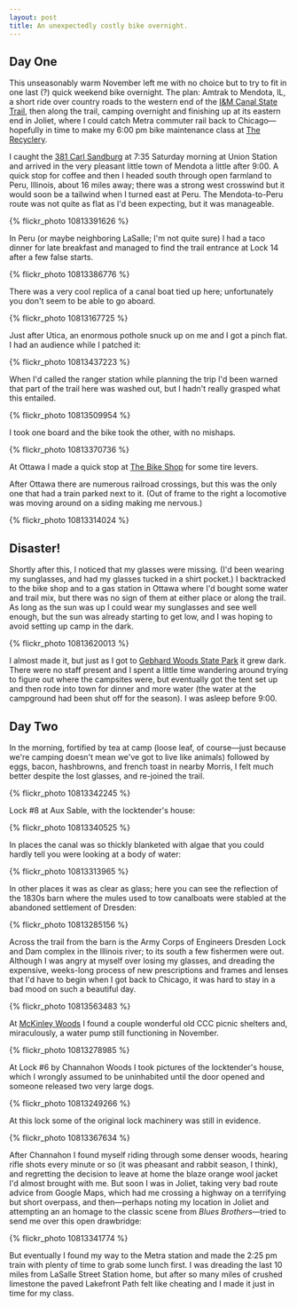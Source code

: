 ```yaml
---
layout: post
title: An unexpectedly costly bike overnight.
---
```


## Day One

This unseasonably warm November left me with no choice but to try to fit in one last (?) quick weekend bike overnight. The plan: Amtrak to Mendota, IL, a short ride over country roads to the western end of the <a href="http://dnr.state.il.us/lands/landmgt/parks/i&amp;m/main.htm">I&amp;M Canal State Trail</a>, then along the trail, camping overnight and finishing up at its eastern end in Joliet, where I could catch Metra commuter rail back to Chicago&mdash;hopefully in time to make my 6:00 pm bike maintenance class at <a href="http://www.therecyclery.org/">The Recyclery</a>.

I caught the <a href="http://www.amtrak.com/illinois-services-train">381 Carl Sandburg</a> at 7:35 Saturday morning at Union Station and arrived in the very pleasant little town of Mendota a little after 9:00. A quick stop for coffee and then I headed south through open farmland to Peru, Illinois, about 16 miles away; there was a strong west crosswind but it would soon be a tailwind when I turned east at Peru. The Mendota-to-Peru route was not quite as flat as I'd been expecting, but it was manageable.

{% flickr_photo 10813391626 %}

In Peru (or maybe neighboring LaSalle; I'm not quite sure) I had a taco dinner for late breakfast and managed to find the trail entrance at Lock 14 after a few false starts.

{% flickr_photo 10813386776 %}

There was a very cool replica of a canal boat tied up here; unfortunately you don't seem to be able to go aboard.

{% flickr_photo 10813167725 %}

Just after Utica, an enormous pothole snuck up on me and I got a pinch flat. I had an audience while I patched it:

{% flickr_photo 10813437223 %}

When I'd called the ranger station while planning the trip I'd been warned that part of the trail here was washed out, but I hadn't really grasped what this entailed.

{% flickr_photo 10813509954 %}

I took one board and the bike took the other, with no mishaps.

{% flickr_photo 10813370736 %}

At Ottawa I made a quick stop at <a href="http://www.thebikeshopinottawa.com/">The Bike Shop</a> for some tire levers.

After Ottawa there are numerous railroad crossings, but this was the only one that had a train parked next to it. (Out of frame to the right a locomotive was moving around on a siding making me nervous.)

{% flickr_photo 10813314024 %}

## Disaster!

Shortly after this, I noticed that my glasses were missing. (I'd been wearing my sunglasses, and had my glasses tucked in a shirt pocket.) I backtracked to the bike shop and to a gas station in Ottawa where I'd bought some water and trail mix, but there was no sign of them at either place or along the trail. As long as the sun was up I could wear my sunglasses and see well enough, but the sun was already starting to get low, and I was hoping to avoid setting up camp in the dark.

{% flickr_photo 10813620013 %}

I almost made it, but just as I got to <a href="http://dnr.state.il.us/lands/landmgt/PARKS/I&amp;M/EAST/GEBHARD/Park.htm">Gebhard Woods State Park</a> it grew dark. There were no staff present and I spent a little time wandering around trying to figure out where the campsites were, but eventually got the tent set up and then rode into town for dinner and more water (the water at the campground had been shut off for the season). I was asleep before 9:00.

## Day Two

In the morning, fortified by tea at camp (loose leaf, of course&mdash;just because we're camping doesn't mean we've got to live like animals) followed by eggs, bacon, hashbrowns, and french toast in nearby Morris, I felt much better despite the lost glasses, and re-joined the trail.

{% flickr_photo 10813342245 %}

Lock #8 at Aux Sable, with the locktender's house:

{% flickr_photo 10813340525 %}

In places the canal was so thickly blanketed with algae that you could hardly tell you were looking at a body of water:

{% flickr_photo 10813313965 %}

In other places it was as clear as glass; here you can see the reflection of the 1830s barn where the mules used to tow canalboats were stabled at the abandoned settlement of Dresden:

{% flickr_photo 10813285156 %}

Across the trail from the barn is the Army Corps of Engineers Dresden Lock and Dam complex in the Illinois river; to its south a few fishermen were out. Although I was angry at myself over losing my glasses, and dreading the expensive, weeks-long process of new prescriptions and frames and lenses that I'd have to begin when I got back to Chicago, it was hard to stay in a bad mood on such a beautiful day.

{% flickr_photo 10813563483 %}

At <a href="http://dnr.state.il.us/lands/landmgt/parks/i&amp;m/east/mckinley/park.htm">McKinley Woods</a> I found a couple wonderful old CCC picnic shelters and, miraculously, a water pump still functioning in November.

{% flickr_photo 10813278985 %}

At Lock #6 by Channahon Woods I took pictures of the locktender's house, which I wrongly assumed to be uninhabited until the door opened and someone released two very large dogs.

{% flickr_photo 10813249266 %}

At this lock some of the original lock machinery was still in evidence.

{% flickr_photo 10813367634 %}

After Channahon I found myself riding through some denser woods, hearing rifle shots every minute or so (it was pheasant and rabbit season, I think), and regretting the decision to leave at home the blaze orange wool jacket I'd almost brought with me. But soon I was in Joliet, taking very bad route advice from Google Maps, which had me crossing a highway on a terrifying but short overpass, and then&mdash;perhaps noting my location in Joliet and attempting an an homage to the classic scene from <i>Blues Brothers</i>&mdash;tried to send me over this open drawbridge:

{% flickr_photo 10813341774 %}

But eventually I found my way to the Metra station and made the 2:25 pm train with plenty of time to grab some lunch first. I was dreading the last 10 miles from LaSalle Street Station home, but after so many miles of crushed limestone the paved Lakefront Path felt like cheating and I made it just in time for my class.